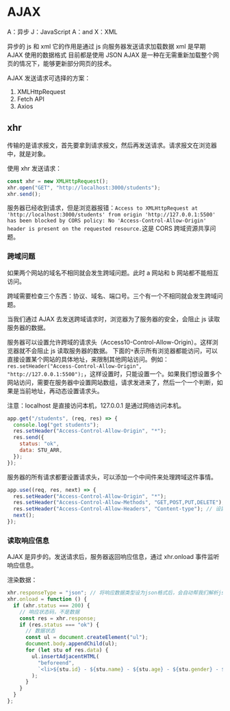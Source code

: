 # AJAX

A：异步
J：JavaScript
A：and
X：XML

异步的 js 和 xml
它的作用是通过 js 向服务器发送请求加载数据
xml 是早期 AJAX 使用的数据格式
目前都是使用 JSON
AJAX 是一种在无需重新加载整个网页的情况下，能够更新部分网页的技术。

AJAX 发送请求可选择的方案：

1. XMLHttpRequest
2. Fetch API
3. Axios

## xhr

传输的是请求报文，首先要拿到请求报文，然后再发送请求。请求报文在浏览器中，就是对象。

使用 xhr 发送请求：

```js
const xhr = new XMLHttpRequest();
xhr.open("GET", "http://localhost:3000/students");
xhr.send();
```

服务器已经收到请求，但是浏览器报错：`Access to XMLHttpRequest at 'http://localhost:3000/students' from origin 'http://127.0.0.1:5500' has been blocked by CORS policy: No 'Access-Control-Allow-Origin' header is present on the requested resource.`这是 CORS 跨域资源共享问题。

### 跨域问题

如果两个网站的域名不相同就会发生跨域问题。此时 a 网站和 b 网站都不能相互访问。

跨域需要检查三个东西：协议、域名、端口号。三个有一个不相同就会发生跨域问题。

当我们通过 AJAX 去发送跨域请求时，浏览器为了服务器的安全，会阻止 js 读取服务器的数据。

服务器可以设置允许跨域的请求头（Access10-Control-Allow-Origin）。这样浏览器就不会阻止 js 读取服务器的数据。
下面的`*`表示所有浏览器都能访问，可以直接设置某个网站的具体地址，来限制其他网站访问。例如：` res.setHeader("Access-Control-Allow-Origin", "http://127.0.0.1:5500");`，这样设置时，只能设置一个。如果我们想设置多个网站访问，需要在服务器中设置网站数组，请求发进来了，然后一个一个判断，如果是当前地址，再动态设置请求头。

注意：localhost 是直接访问本机，127.0.0.1 是通过网络访问本机。

```js
app.get("/students", (req, res) => {
  console.log("get students");
  res.setHeader("Access-Control-Allow-Origin", "*");
  res.send({
    status: "ok",
    data: STU_ARR,
  });
});
```

服务器的所有请求都要设置请求头，可以添加一个中间件来处理跨域这件事情。

```js
app.use((req, res, next) => {
  res.setHeader("Access-Control-Allow-Origin", "*");
  res.setHeader("Access-Control-Allow-Methods", "GET,POST,PUT,DELETE"); // 设置允许的请求方式
  res.setHeader("Access-Control-Allow-Headers", "Content-type"); // 设置允许传递的请求头
  next();
});
```

### 读取响应信息

AJAX 是异步的。发送请求后，服务器返回响应信息，通过 xhr.onload 事件监听响应信息。

渲染数据：

```js
xhr.responseType = "json"; // 将响应数据类型设为json格式后，会自动帮我们解析json格式的数据，加了这行代码就可以不使用JSON.parse()来解析response了
xhr.onload = function () {
  if (xhr.status === 200) {
    // 响应状态码，不是数据
    const res = xhr.response;
    if (res.status === "ok") {
      // 数据状态
      const ul = document.createElement("ul");
      document.body.appendChild(ul);
      for (let stu of res.data) {
        ul.insertAdjacentHTML(
          "beforeend",
          `<li>${stu.id} - ${stu.name} - ${stu.age} - ${stu.gender} - ${stu.address}</li>`
        );
      }
    }
  }
};
```
